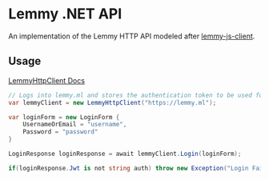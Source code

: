 # Lemmy .NET API

An implementation of the Lemmy HTTP API modeled after [lemmy-js-client](https://github.com/LemmyNet/lemmy-js-client).

## Usage

[LemmyHttpClient Docs](https://slycedix.github.io/dotNETLemmy/api/dotNETLemmy.API.LemmyHttpClient.html)

```csharp
// Logs into lemmy.ml and stores the authentication token to be used for further requests
var lemmyClient = new LemmyHttpClient("https://lemmy.ml");

var loginForm = new LoginForm {
    UsernameOrEmail = "username",
    Password = "password"
}

LoginResponse loginResponse = await lemmyClient.Login(loginForm);

if(loginResponse.Jwt is not string auth) throw new Exception("Login Failed");
```
